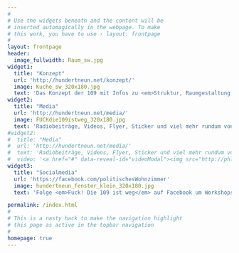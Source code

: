```yaml
---
#
# Use the widgets beneath and the content will be
# inserted automagically in the webpage. To make
# this work, you have to use › layout: frontpage
#
layout: frontpage
header:
  image_fullwidth: Raum_sw.jpg
widget1:
  title: "Konzept"
  url: 'http://hundertneun.net/konzept/'
  image: Kuche_sw_320x180.jpg
  text: 'Das Konzept der 109 mit Infos zu <em>Struktur, Raumgestaltung, Prinzipien, Öffnungskonzept und dem Finanzierungsplan</em>'
widget2:
  title: "Media"
  url: 'http://hundertneun.net/media/'
  image: FUCKdie109istweg_320x180.jpg
  text: 'Radiobeiträge, Videos, Flyer, Sticker und viel mehr rundum von <em>Fuck! Die 109 ist weg</em>'
#widget2:
#  title: "Media"
#  url: 'http://hundertneun.net/media/'
#  text: 'Radiobeiträge, Videos, Flyer, Sticker und viel mehr rundum von <em>Fuck! Die 109 ist weg</em>'
#  video: '<a href="#" data-reveal-id="videoModal"><img src="http://phlow.github.io/feeling-responsive/images/start-video-feeling-responsive-302x182.jpg" width="302" height="182" alt=""/></a>'
widget3:
  title: "Socialmedia"
  url: 'https://facebook.com/politischesWohnzimmer'
  image: hundertneun_fenster_klein_320x180.jpg
  text: 'Folge <em>Fuck! Die 109 ist weg</em> auf Facebook um Workshops, Ausstellungen, Hörbeiträge und andere Neugkeiten nicht zu verpassen'

permalink: /index.html
#
# This is a nasty hack to make the navigation highlight
# this page as active in the topbar navigation
#
homepage: true
---
```


<!--<div id="videoModal" class="reveal-modal large" data-reveal="">
  <div class="flex-video widescreen vimeo" style="display: block;">
    <iframe width="1280" height="720" src="https://www.youtube.com/embed/3b5zCFSmVvU" frameborder="0" allowfullscreen></iframe>
  </div>
  <a class="close-reveal-modal">&#215;</a>
</div>-->
